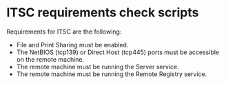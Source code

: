 # ITSC requirements check scripts

Requirements for ITSC are the following:

- File and Print Sharing must be enabled.
- The NetBIOS (tcp139) or Direct Host (tcp445) ports must be accessible on the remote machine.
- The remote machine must be running the Server service.
- The remote machine must be running the Remote Registry service.